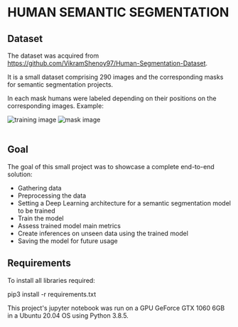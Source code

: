 # HUMAN SEMANTIC SEGMENTATION


## Dataset

The dataset was acquired from https://github.com/VikramShenoy97/Human-Segmentation-Dataset.

It is a small dataset comprising 290 images and the corresponding masks for semantic segmentation projects.

In each mask humans were labeled depending on their positions on the corresponding images.
Example:  
  
![training image](./Human-Segmentation-Dataset/Training_Images/21.jpg) ![mask image](./Human-Segmentation-Dataset/Ground_Truth/21.png)
<br/><br/>
## Goal

The goal of this small project was to showcase a complete end-to-end solution:
- Gathering data
- Preprocessing the data
- Setting a Deep Learning architecture for a semantic segmentation model to be trained
- Train the model
- Assess trained model main metrics
- Create inferences on unseen data using the trained model
- Saving the model for future usage


## Requirements

To install all libraries required:

pip3 install -r requirements.txt

This project's jupyter notebook was run on a GPU GeForce GTX 1060 6GB in a Ubuntu 20.04 OS using Python 3.8.5.